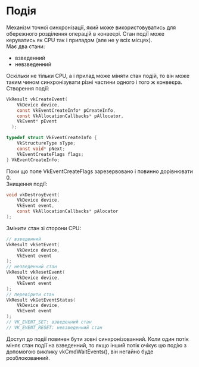 # Подія
Механізм точної синхронізації, який може використовуватись для обережного розділення операцій в конвеєрі. Стан події може керуватись як CPU так і приладом (але не у всіх місцях).  
Має два стани:  
- взведенний  
- невзведенний  

Оскільки не тільки CPU, а і прилад може міняти стан подій, то він може таким чином синхронізувати різні частини одного і того ж конвеєра.
Створення події:  
```c
VkResult vkCreateEvent(  
    VkDevice device,  
	const VkEventCreateInfo* pCreateInfo,  
	const VkAllocationCallbacks* pAllocator,  
	VkEvent* pEvent  
  );  

typedef struct VkEventCreateInfo {  
    VkStructureType sType;  
	const void* pNext;  
	VkEventCreateFlags flags;  
} VkEventCreateInfo;
```  
Поки що поле VkEventCreateFlags зарезервовано і повинно дорівнювати 0.  
Знищення події:  
```c  
void vkDestroyEvent(
    VkDevice device,
	VkEvent event,
	const VkAllocationCallbacks* pAlocator
);  
```  
Змінити стан зі сторони CPU:  
```c  
// взведенний  
VkResult vkSetEvent(
    VkDevice device,
	VkEvent event
);
// незведенний стан  
VkResult vkResetEvent(  
    VkDevice device,  
	VkEvent event  
);  
// перевірити стан  
VkResult vkGetEventStatus(  
    VkDevice device,  
	VkEvent event  
);  
// VK_EVENT_SET: взведенний стан  
// VK_EVENT_RESET: невзведенний стан  
```  
Доступ до події повинен бути зовні синхронізованний. Коли один потік міняє стан події на взведенний, то якщо інший потік очікує цю подію з допомогою виклику vkCmdWaitEvents(), він негайно буде розблокованний.








